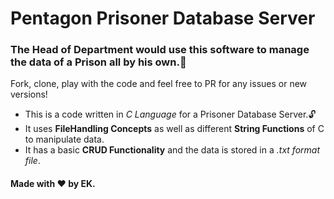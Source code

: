 # Pentagon Prisoner Database Server
### The Head of Department would use this software to manage the data of a Prison all by his own.👮

Fork, clone, play with the code and feel free to PR for any issues or new versions! 

 - This is a code written in *C Language* for a Prisoner Database Server.🔓  
 - It uses **FileHandling Concepts** as well as different **String Functions** of C to manipulate data.
 - It has a basic **CRUD Functionality** and the data is stored in a *.txt format file*.

#### Made with :heart: by **EK**.
